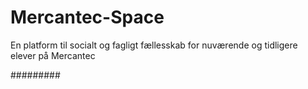 # Mercantec-Space

En platform til socialt og fagligt fællesskab for nuværende og tidligere elever på Mercantec

#########
